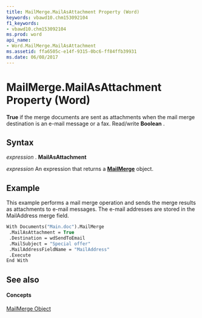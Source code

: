 ```yaml
---
title: MailMerge.MailAsAttachment Property (Word)
keywords: vbawd10.chm153092104
f1_keywords:
- vbawd10.chm153092104
ms.prod: word
api_name:
- Word.MailMerge.MailAsAttachment
ms.assetid: ffa6505c-e14f-9315-0bc6-ff84ffb39931
ms.date: 06/08/2017
---
```



# MailMerge.MailAsAttachment Property (Word)

 **True** if the merge documents are sent as attachments when the mail merge destination is an e-mail message or a fax. Read/write **Boolean** .


## Syntax

 _expression_ . **MailAsAttachment**

 _expression_ An expression that returns a **[MailMerge](mailmerge-object-word.md)** object.


## Example

This example performs a mail merge operation and sends the merge results as attachments to e-mail messages. The e-mail addresses are stored in the MailAddress merge field.


```vb
With Documents("Main.doc").MailMerge 
 .MailAsAttachment = True 
 .Destination = wdSendToEmail 
 .MailSubject = "Special offer" 
 .MailAddressFieldName = "MailAddress" 
 .Execute 
End With
```


## See also


#### Concepts


[MailMerge Object](mailmerge-object-word.md)

